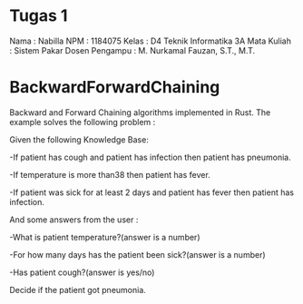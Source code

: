 # Tugas 1
Nama : Nabilla
NPM : 1184075
Kelas : D4 Teknik Informatika 3A
Mata Kuliah : Sistem Pakar
Dosen Pengampu : M. Nurkamal Fauzan, S.T., M.T.


# BackwardForwardChaining

Backward and Forward Chaining algorithms implemented in Rust. The example solves the following problem :

Given the following Knowledge Base:

-If patient has cough and patient has infection then patient has pneumonia.

-If temperature is more than38 then patient has fever.

-If patient was sick for at least 2 days and patient has fever then patient has infection.

And some answers from the user : 

-What is patient temperature?(answer is a number)

-For how many days has the patient been sick?(answer is a number)

-Has patient cough?(answer is yes/no)

Decide if the patient got pneumonia. 
